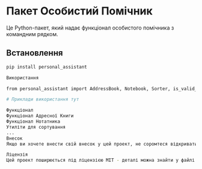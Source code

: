 # Пакет Особистий Помічник

Це Python-пакет, який надає функціонал особистого помічника з командним рядком.

## Встановлення

```bash
pip install personal_assistant

Використання

from personal_assistant import AddressBook, Notebook, Sorter, is_valid_phone_number, is_valid_email

# Приклади використання тут

Функціонал
Функціонал Адресної Книги
Функціонал Нотатника
Утиліти для сортування
...
Внесок
Якщо ви хочете внести свій внесок у цей проект, не соромтеся відкривати питання або надсилати запити на злиття.

Ліцензія
Цей проект поширюється під ліцензією MIT - деталі можна знайти у файлі LICENSE.